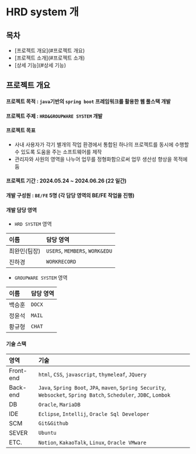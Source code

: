 # HRD system 개<br/>

## 목차
* [프로젝트 개요](#프로젝트 개요)
* [프로젝트 소개](#프로젝트 소개)
* [상세 기능](#상세 기능)

## 프로젝트 개요

#### 프로젝트 목적 : `java`기반의 `spring boot` 프레임워크를 활용한 웹 풀스택 개발
#### 프로젝트 주제 : `HRD&GROUPWARE SYSTEM` 개발
#### 프로젝트 목표
  * 사내 사용자가 각기 별개의 작업 환경에서 통합된 하나의 프로젝트를 동시에 수행할 수 있도록 도움을 주는 소프트웨어를 제작
  * 관리자와 사원의 영역을 나누어 업무를 정형화함으로써 업무 생산성 향상을 목적에 둠
#### 프로젝트 기간 : 2024.05.24 ~ 2024.06.26 (22 일간)
#### 개발 구성원 : `BE/FE` 5명 (각 담당 영역의 BE/FE 작업을 진행)

#### 개발 담당 영역
* `HRD SYSTEM` 영역

|이름|담당 영역|
|:---|:---|
|최완민(팀장)|`USERS`, `MEMBERS`, `WORK&EDU`|
|진하경|`WORKRECORD`|

* `GROUPWARE SYSTEM` 영역

|이름|담당 영역|
|:---|:---|
|백승훈|`DOCX`|
|정윤석|`MAIL`|
|황규형|`CHAT`|

#### 기술 스택

|영역|기술|
|:---|:---|
|Front-end|`html`, `CSS`, `javascript`, `thymeleaf`, `JQuery`|
|Back-end|`Java`, `Spring Boot`, `JPA`, `maven`, `Spring Security`, `Websocket`, `Spring Batch`, `Scheduler`, `JDBC`, `Lombok`|
|DB|`Oracle`, `MariaDB` |
|IDE|`Eclipse`, `Intellij`, `Oracle Sql Developer`|
|SCM|`Git&Github`|
|SEVER|`Ubuntu`|
|ETC.|`Notion`, `KakaoTalk`, `Linux`, `Oracle VMware`|
